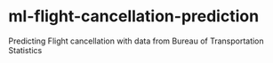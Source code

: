 # ml-flight-cancellation-prediction
Predicting Flight cancellation with data from Bureau of Transportation Statistics
